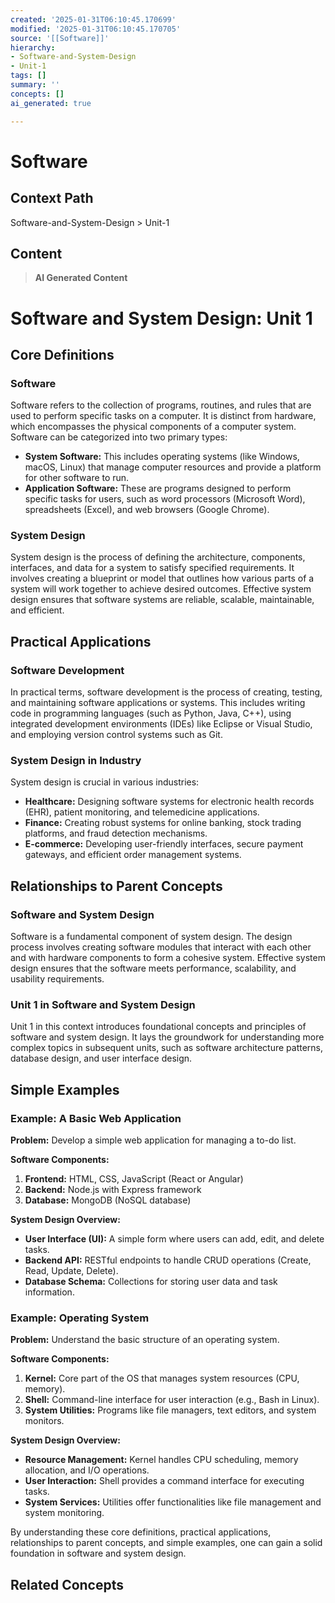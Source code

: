 ```yaml
---
created: '2025-01-31T06:10:45.170699'
modified: '2025-01-31T06:10:45.170705'
source: '[[Software]]'
hierarchy:
- Software-and-System-Design
- Unit-1
tags: []
summary: ''
concepts: []
ai_generated: true

---
```


# Software

## Context Path
Software-and-System-Design > Unit-1

## Content
> **AI Generated Content**
 # Software and System Design: Unit 1

## Core Definitions

### Software
Software refers to the collection of programs, routines, and rules that are used to perform specific tasks on a computer. It is distinct from hardware, which encompasses the physical components of a computer system. Software can be categorized into two primary types:
- **System Software:** This includes operating systems (like Windows, macOS, Linux) that manage computer resources and provide a platform for other software to run.
- **Application Software:** These are programs designed to perform specific tasks for users, such as word processors (Microsoft Word), spreadsheets (Excel), and web browsers (Google Chrome).

### System Design
System design is the process of defining the architecture, components, interfaces, and data for a system to satisfy specified requirements. It involves creating a blueprint or model that outlines how various parts of a system will work together to achieve desired outcomes. Effective system design ensures that software systems are reliable, scalable, maintainable, and efficient.

## Practical Applications

### Software Development
In practical terms, software development is the process of creating, testing, and maintaining software applications or systems. This includes writing code in programming languages (such as Python, Java, C++), using integrated development environments (IDEs) like Eclipse or Visual Studio, and employing version control systems such as Git.

### System Design in Industry
System design is crucial in various industries:
- **Healthcare:** Designing software systems for electronic health records (EHR), patient monitoring, and telemedicine applications.
- **Finance:** Creating robust systems for online banking, stock trading platforms, and fraud detection mechanisms.
- **E-commerce:** Developing user-friendly interfaces, secure payment gateways, and efficient order management systems.

## Relationships to Parent Concepts

### Software and System Design
Software is a fundamental component of system design. The design process involves creating software modules that interact with each other and with hardware components to form a cohesive system. Effective system design ensures that the software meets performance, scalability, and usability requirements.

### Unit 1 in Software and System Design
Unit 1 in this context introduces foundational concepts and principles of software and system design. It lays the groundwork for understanding more complex topics in subsequent units, such as software architecture patterns, database design, and user interface design.

## Simple Examples

### Example: A Basic Web Application

**Problem:** Develop a simple web application for managing a to-do list.

**Software Components:**
1. **Frontend:** HTML, CSS, JavaScript (React or Angular)
2. **Backend:** Node.js with Express framework
3. **Database:** MongoDB (NoSQL database)

**System Design Overview:**
- **User Interface (UI):** A simple form where users can add, edit, and delete tasks.
- **Backend API:** RESTful endpoints to handle CRUD operations (Create, Read, Update, Delete).
- **Database Schema:** Collections for storing user data and task information.

### Example: Operating System

**Problem:** Understand the basic structure of an operating system.

**Software Components:**
1. **Kernel:** Core part of the OS that manages system resources (CPU, memory).
2. **Shell:** Command-line interface for user interaction (e.g., Bash in Linux).
3. **System Utilities:** Programs like file managers, text editors, and system monitors.

**System Design Overview:**
- **Resource Management:** Kernel handles CPU scheduling, memory allocation, and I/O operations.
- **User Interaction:** Shell provides a command interface for executing tasks.
- **System Services:** Utilities offer functionalities like file management and system monitoring.

By understanding these core definitions, practical applications, relationships to parent concepts, and simple examples, one can gain a solid foundation in software and system design.

## Related Concepts
